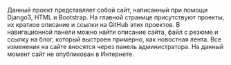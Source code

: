 Данный проект представляет собой сайт, написанный при помощи Django3, HTML и Bootstrap. На главной странице присутствуют проекты, их краткое описание и ссылки на GitHub этих проектов. В навигационной панели можно найти описание сайта, файл с резюме и ссылку на блог, который выстроен примерно, как новостная лента. Все изменения на сайте вносятся через панель администратора. На данный момент сайт не опубликован в Интернете.
